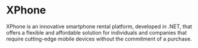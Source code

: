 # XPhone
XPhone is an innovative smartphone rental platform, developed in .NET, that offers a flexible and affordable solution for individuals and companies that require cutting-edge mobile devices without the commitment of a purchase.
